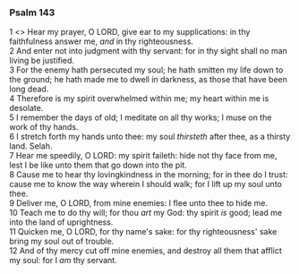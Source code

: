 ### Psalm 143

1 <<A Psalm of David.>> Hear my prayer, O LORD, give ear to my supplications: in thy faithfulness answer me, *and* in thy righteousness.  
2 And enter not into judgment with thy servant: for in thy sight shall no man living be justified.  
3 For the enemy hath persecuted my soul; he hath smitten my life down to the ground; he hath made me to dwell in darkness, as those that have been long dead.  
4 Therefore is my spirit overwhelmed within me; my heart within me is desolate.  
5 I remember the days of old; I meditate on all thy works; I muse on the work of thy hands.  
6 I stretch forth my hands unto thee: my soul *thirsteth* after thee, as a thirsty land. Selah.  
7 Hear me speedily, O LORD: my spirit faileth: hide not thy face from me, lest I be like unto them that go down into the pit.  
8 Cause me to hear thy lovingkindness in the morning; for in thee do I trust: cause me to know the way wherein I should walk; for I lift up my soul unto thee.  
9 Deliver me, O LORD, from mine enemies: I flee unto thee to hide me.  
10 Teach me to do thy will; for thou *art* my God: thy spirit *is* good; lead me into the land of uprightness.  
11 Quicken me, O LORD, for thy name's sake: for thy righteousness' sake bring my soul out of trouble.  
12 And of thy mercy cut off mine enemies, and destroy all them that afflict my soul: for I *am* thy servant.  
